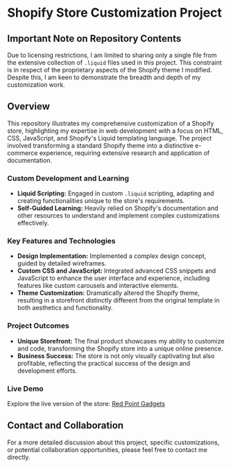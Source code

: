 # Shopify Store Customization Project

## Important Note on Repository Contents

Due to licensing restrictions, I am limited to sharing only a single file from the extensive collection of `.liquid` files used in this project. This constraint is in respect of the proprietary aspects of the Shopify theme I modified. Despite this, I am keen to demonstrate the breadth and depth of my customization work.

## Overview

This repository illustrates my comprehensive customization of a Shopify store, highlighting my expertise in web development with a focus on HTML, CSS, JavaScript, and Shopify's Liquid templating language. The project involved transforming a standard Shopify theme into a distinctive e-commerce experience, requiring extensive research and application of documentation.

### Custom Development and Learning

- **Liquid Scripting:** Engaged in custom `.liquid` scripting, adapting and creating functionalities unique to the store's requirements.
- **Self-Guided Learning:** Heavily relied on Shopify's documentation and other resources to understand and implement complex customizations effectively.

### Key Features and Technologies

- **Design Implementation:** Implemented a complex design concept, guided by detailed wireframes.
- **Custom CSS and JavaScript:** Integrated advanced CSS snippets and JavaScript to enhance the user interface and experience, including features like custom carousels and interactive elements.
- **Theme Customization:** Dramatically altered the Shopify theme, resulting in a storefront distinctly different from the original template in both aesthetics and functionality.

### Project Outcomes

- **Unique Storefront:** The final product showcases my ability to customize and code, transforming the Shopify store into a unique online presence.
- **Business Success:** The store is not only visually captivating but also profitable, reflecting the practical success of the design and development efforts.

### Live Demo

Explore the live version of the store: [Red Point Gadgets](https://redpointgadgets.com/)

## Contact and Collaboration

For a more detailed discussion about this project, specific customizations, or potential collaboration opportunities, please feel free to contact me directly.
